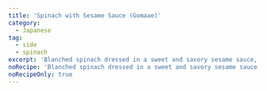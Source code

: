 ```yaml
---
title: 'Spinach with Sesame Sauce (Gomaae)'
category:
  - Japanese
tag:
  - side
  - spinach
excerpt: 'Blanched spinach dressed in a sweet and savory sesame sauce, made with ground sesame seeds, soy sauce, and sugar.'
noRecipe: 'Blanched spinach dressed in a sweet and savory sesame sauce, made with ground sesame seeds, soy sauce, and sugar.'
noRecipeOnly: true
---
```

